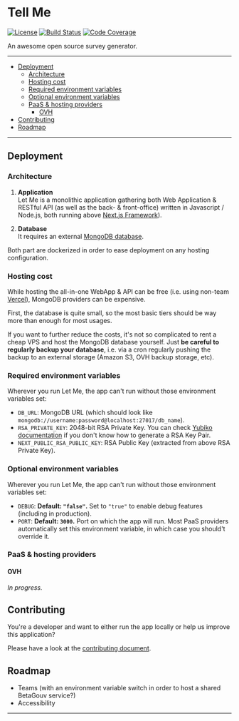 # Tell Me

[![License][img-license]][lnk-license]
[![Build Status][img-github]][lnk-github]
[![Code Coverage][img-codecov]][lnk-codecov]

An awesome open source survey generator.

---

- [Deployment](#deployment)
  - [Architecture](#architecture)
  - [Hosting cost](#hosting-cost)
  - [Required environment variables](#required-environment-variables)
  - [Optional environment variables](#optional-environment-variables)
  - [PaaS & hosting providers](#paas--hosting-providers)
    - [OVH](#ovh)
- [Contributing](#contributing)
- [Roadmap](#roadmap)

---

## Deployment

### Architecture

1. **Application**  
   Let Me is a monolithic application gathering both Web Application & RESTful API (as well as the back- & front-office)
   written in Javascript / Node.js, both running above [Next.js Framework](https://nextjs.org)).

1. **Database**  
   It requires an external [MongoDB database](https://www.mongodb.com).

Both part are dockerized in order to ease deployment on any hosting configuration.

### Hosting cost

While hosting the all-in-one WebApp & API can be free (i.e. using non-team [Vercel](https://vercel.com/pricing)),
MongoDB providers can be expensive.

First, the database is quite small, so the most basic tiers should be way more than enough for most usages.

If you want to further reduce the costs, it's not so complicated to rent a cheap VPS and host the MongoDB database
yourself. Just **be careful to regularly backup your database**, i.e. via a cron regularly pushing the backup to an
external storage (Amazon S3, OVH backup storage, etc).

### Required environment variables

Wherever you run Let Me, the app can't run without those environment variables set:

- `DB_URL`: MongoDB URL (which should look like `mongodb://username:password@localhost:27017/db_name`).
- `RSA_PRIVATE_KEY`: 2048-bit RSA Private Key.
  You can check [Yubiko documentation](https://developers.yubico.com/PIV/Guides/Generating_keys_using_OpenSSL.html) if
  you don't know how to generate a RSA Key Pair.
- `NEXT_PUBLIC_RSA_PUBLIC_KEY`: RSA Public Key (extracted from above RSA Private Key).

### Optional environment variables

Wherever you run Let Me, the app can't run without those environment variables set:

- `DEBUG`: **Default: `"false"`.** Set to `"true"` to enable debug features (including in production).
- `PORT`: **Default: `3000`.** Port on which the app will run. Most PaaS providers automatically set this environment variable, in which case you should't override it. 

### PaaS & hosting providers

#### OVH

_In progress._

## Contributing

You're a developer and want to either run the app locally or help us improve this application?

Please have a look at the [contributing document](./CONTRIBUTING.md).

## Roadmap

- Teams (with an environment variable switch in order to host a shared BetaGouv service?)
- Accessibility

---

[img-codecov]: https://img.shields.io/codecov/c/github/betagouv/tell-me/main?style=flat-square
[img-github]:
  https://img.shields.io/github/workflow/status/betagouv/tell-me/Test%20&%20Release/main?style=flat-square
[img-license]: https://img.shields.io/github/license/betagouv/tell-me?style=flat-square

[lnk-codecov]: https://codecov.io/gh/betagouv/tell-me/branch/main
[lnk-github]: https://github.com/betagouv/tell-me/actions?query=branch%3Amain++
[lnk-license]: https://github.com/betagouv/tell-me/blob/main/LICENSE
